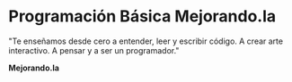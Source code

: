 Programación Básica Mejorando.la
======

"Te enseñamos desde cero a entender, leer y escribir código.
A crear arte interactivo. A pensar y a ser un programador."

**Mejorando.la**
